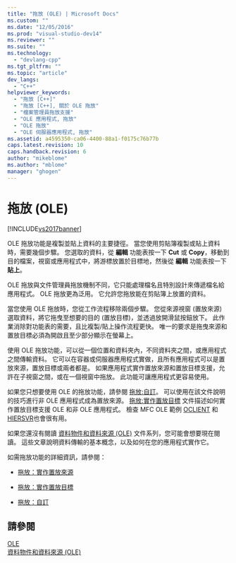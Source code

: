 ```yaml
---
title: "拖放 (OLE) | Microsoft Docs"
ms.custom: ""
ms.date: "12/05/2016"
ms.prod: "visual-studio-dev14"
ms.reviewer: ""
ms.suite: ""
ms.technology: 
  - "devlang-cpp"
ms.tgt_pltfrm: ""
ms.topic: "article"
dev_langs: 
  - "C++"
helpviewer_keywords: 
  - "拖放 [C++]"
  - "拖放 [C++], 關於 OLE 拖放"
  - "檔案管理員拖放支援"
  - "OLE 應用程式, 拖放"
  - "OLE 拖放"
  - "OLE 伺服器應用程式, 拖放"
ms.assetid: a4595350-ca06-4400-88a1-f0175c76b77b
caps.latest.revision: 10
caps.handback.revision: 6
author: "mikeblome"
ms.author: "mblome"
manager: "ghogen"
---
```

# 拖放 (OLE)
[!INCLUDE[vs2017banner](../assembler/inline/includes/vs2017banner.md)]

OLE 拖放功能是複製並貼上資料的主要捷徑。  當您使用剪貼簿複製或貼上資料時，需要幾個步驟。  您選取的資料，從 **編輯** 功能表按一下 **Cut** 或 **Copy**，移動到目的檔案，視窗或應用程式中，將游標放置於目標地，然後從 **編輯** 功能表按一下 **貼上**。  
  
 OLE 拖放與文件管理員拖放機制不同，它只能處理檔名且特別設計來傳遞檔名給應用程式。  OLE 拖放更為泛用。  它允許您拖放能在剪貼簿上放置的資料。  
  
 當您使用 OLE 拖放時，您從工作流程移除兩個步驟。  您從來源視窗 \(置放來源\) 選取資料，將它拖曳至想要的目的 \(置放目標\)，並透過放開滑鼠按鈕放下。  此作業消除對功能表的需要，且比複製\/貼上操作流程更快。  唯一的要求是拖曳來源和置放目標必須為開啟且至少部分顯示在螢幕上。  
  
 使用 OLE 拖放功能，可以從一個位置和資料夾內，不同資料夾之間，或應用程式之間傳輸資料。  它可以在容器或伺服器應用程式實做，且所有應用程式可以是置放來源，置放目標或兩者都是。  如果應用程式實作置放來源和置放目標支援，允許在子視窗之間，或在一個視窗中拖放。  此功能可讓應用程式更容易使用。  
  
 如果您只想要使用 OLE 的拖放功能，請參閱 [拖放:自訂](../mfc/drag-and-drop-customizing.md)。  可以使用在該文件說明的技巧進行非 OLE 應用程式成為置放來源。  [拖放:實作置放目標](../mfc/drag-and-drop-implementing-a-drop-target.md) 文件描述如何實作置放目標支援 OLE 和非 OLE 應用程式。  檢查 MFC OLE 範例 [OCLIENT](../top/visual-cpp-samples.md) 和 [HIERSVR](../top/visual-cpp-samples.md)也會很有用。  
  
 如果您還沒有閱讀 [資料物件和資料來源 \(OLE\)](../mfc/data-objects-and-data-sources-ole.md) 文件系列，您可能會想要現在閱讀。  這些文章說明資料傳輸的基本概念，以及如何在您的應用程式實作它。  
  
 如需拖放功能的詳細資訊，請參閱：  
  
-   [拖放：實作置放來源](../mfc/drag-and-drop-implementing-a-drop-source.md)  
  
-   [拖放：實作置放目標](../mfc/drag-and-drop-implementing-a-drop-target.md)  
  
-   [拖放：自訂](../mfc/drag-and-drop-customizing.md)  
  
## 請參閱  
 [OLE](../mfc/ole-in-mfc.md)   
 [資料物件和資料來源 \(OLE\)](../mfc/data-objects-and-data-sources-ole.md)